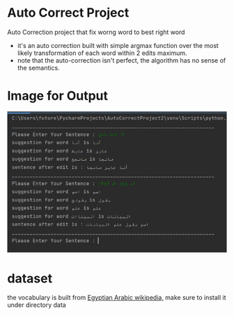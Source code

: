 # Auto Correct Project
Auto Correction project that fix worng word to best right word

- it's an auto correction built with simple argmax function over the most likely transformation of each word within 2 edits maximum.
- note that the auto-correction isn't perfect, the algorithm has no sense of the semantics.

# Image for Output 

![](https://raw.githubusercontent.com/AhmedMagdy231/AutoCorrectProject2/master/images/Screenshot%20(200).png)




# dataset
the vocabulary is built from [Egyptian Arabic wikipedia,](https://drive.google.com/file/d/1bgDu-LFQRB0wHGtRCCqJW5Gg_4DDDB0G/view) make sure to install it under directory data
